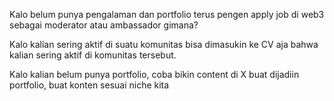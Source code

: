 
Kalo belum punya pengalaman dan portfolio terus pengen apply job di web3 sebagai moderator atau ambassador gimana?

Kalo kalian sering aktif di suatu komunitas bisa dimasukin ke CV aja bahwa kalian sering aktif di komunitas tersebut.

Kalo kalian belum punya portfolio, coba bikin content di X buat dijadiin portfolio, buat konten sesuai niche kita

